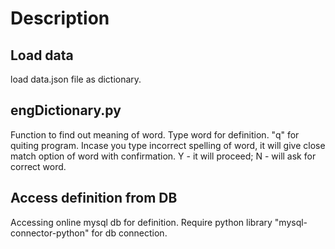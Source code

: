 # Description

## Load data

load data.json file as dictionary.

## engDictionary.py

Function to find out meaning of word.
Type word for definition.
"q" for quiting program.
Incase you type incorrect spelling of word, it will give close match option of word with confirmation.
Y - it will proceed; N - will ask for correct word.

## Access definition from DB

Accessing online mysql db for definition.
Require python library "mysql-connector-python" for db connection.